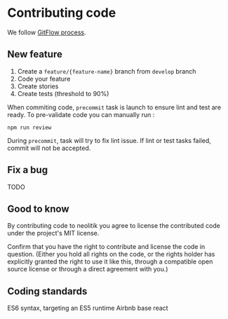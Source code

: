 # Contributing code

We follow [GitFlow process](http://nvie.com/posts/a-successful-git-branching-model/).

## New feature

 1. Create a `feature/{feature-name}` branch from `develop` branch 
 2. Code your feature
 3. Create stories
 4. Create tests (threshold to 90%)
 
 When commiting code, `precommit` task is launch to ensure lint and test are ready. To pre-validate code you can manually run :
 ```shell
 npm run review
```

During `precommit`, task will try to fix lint issue. If lint or test tasks failed, commit will not be accepted.

## Fix a bug

TODO

## Good to know

By contributing code to neolitik you agree to license the contributed code under the project's MIT license.

Confirm that you have the right to contribute and license the code in question. (Either you hold all rights on the code, or the rights holder has explicitly granted the right to use it like this, through a compatible open source license or through a direct agreement with you.)

## Coding standards
ES6 syntax, targeting an ES5 runtime
Airbnb base react